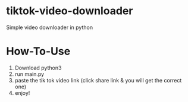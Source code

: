 # tiktok-video-downloader
Simple video downloader in python


# How-To-Use
1) Download python3
2) run main.py
3) paste the tik tok video link (click share link & you will get the correct one)
4) enjoy!
